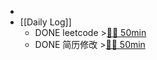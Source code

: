 -
- [[Daily Log]]
	- DONE leetcode >[🍅🍅 50min](#agenda-pomo://?t=f-1696861251103-1500%2Cf-1696863193036-1500)
	- DONE 简历修改 >[🍅🍅 50min](#agenda-pomo://?t=f-1696835193877-1500%2Cf-1696839751930-1500)